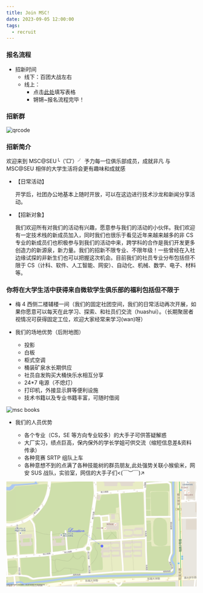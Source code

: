 ```yaml
---
title: Join MSC!
date: 2023-09-05 12:00:00
tags:
  - recruit
---
```


### 报名流程

- 招新时间
  - 线下：百团大战左右
  - 线上：
    - 点击[此处](https://forms.office.com/r/vCPA4sYuBE)填写表格
    - 锵锵~报名流程完毕！

### 招新群

![qrcode](/recruit/2023_recruit_qr_code.png)

### 招新简介

欢迎来到 MSC@SEU╰（‵□′）╯
予力每一位俱乐部成员，成就非凡
与 MSC@SEU 相伴的大学生活将会更有趣味和成就感

- 【日常活动】

  开学后，社团办公地基本上随时开放，可以在这边进行技术沙龙和新闻分享活动。

- 【招新对象】

  我们欢迎所有对我们的活动有兴趣，愿意参与我们的活动的小伙伴。我们欢迎有一定技术栈的新成员加入，同时我们也很乐于看见近年来越来越多的非 CS 专业的新成员们也积极参与到我们的活动中来，跨学科的合作是我们开发更多创造力的新源泉，新力量。我们的招新不限专业、不限年级！一些曾经在入社边缘试探的非新生们也可以把握这次机会。目前我们的社员专业分布包括但不限于 CS（计科、软件、人工智能、网安）、自动化、机械、数学、电子、材料等。

### 你将在大学生活中获得来自微软学生俱乐部的福利包括但不限于

- 梅 4 西侧二楼辅楼一间（我们的固定社团空间，我们的日常活动再次开展，如果你愿意可以每天在此学习、探索、和社员们交流（huashui）。（长期聚居者视情况可获得固定工位，欢迎大家经常来学习(wan)呀）

- 我们的场地优势（后附地图）
  - 投影
  - 白板
  - 柜式空调
  - 桶装矿泉水长期供应
  - 社员自发购买大桶快乐水相互分享
  - 24\*7 电源（不熄灯）
  - 打印机，外接显示屏等便利设施
  - 技术书籍以及专业书籍丰富，可随时借阅

![msc books](/recruit/msc_books.jpg)

- 我们的人员优势

  - 各个专业（CS，SE 等方向专业较多）的大手子可供答疑解惑
  - 大厂实习，绩点巨高，保内保外的学长学姐可供交流（缩短信息差&资料传承）
  - 各种竞赛 SRTP 组队上车
  - 各种意想不到的点满了各种技能树的群员朋友,此处强势关联小猴偷米，网安 SUS 战队，实验室，网信的大手子们<(￣︶￣)↗

<!-- * 我们的杀手锏

  * 社团团宠捕获器 —— 指柜子里的喂猫猫的投食器+一大袋猫粮((*/ω＼*)过期的另外两大袋已经被扔掉了)
  * (不知道现在溜到哪儿的)社团团宠狸花猫

![1563627664634](/recruit/1563627664634.png) -->

![1563626997143](/recruit/1563626997143.png)
